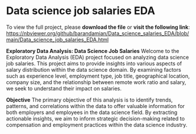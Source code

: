 # Data science job salaries EDA
To view the full project, please **download the file** or **visit the following link**:
https://nbviewer.org/github/barandamian/Data_science_salaries_EDA/blob/main/Data_science_job_salaries_EDA.html

**Exploratory Data Analysis: Data Science Job Salaries**
Welcome to the Exploratory Data Analysis (EDA) project focused on analyzing data science job salaries. This project aims to provide insights into various aspects of salary distribution within the data science domain. By examining factors such as experience level, employment type, job title, geographical location, company size, and the relationship between remote work ratio and salary, we seek to understand their impact on salaries.

**Objective**
The primary objective of this analysis is to identify trends, patterns, and correlations within the data to offer valuable information for both employers and employees in the data science field. By extracting actionable insights, we aim to inform strategic decision-making related to compensation and employment practices within the data science industry.

